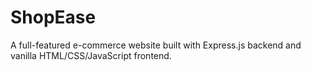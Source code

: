 # ShopEase
A full-featured e-commerce website built with Express.js backend and vanilla HTML/CSS/JavaScript frontend.

